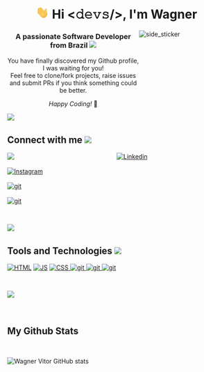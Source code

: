 <h1 align="center"><img src="https://raw.githubusercontent.com/ABSphreak/ABSphreak/master/gifs/Hi.gif" width="30px" /> Hi <𝚍𝚎𝚟𝚜/>, I'm Wagner </h1>

<img align="right" width=200px height=200px alt="side_sticker" src="https://media.giphy.com/media/TEnXkcsHrP4YedChhA/giphy.gif" />

<h3 align="center">A passionate Software Developer  from Brazil <img src="https://icons.iconarchive.com/icons/wikipedia/flags/1024/BR-Brazil-Flag-icon.png" width="25 style="vertical-align: bottom"/>   </h3>


<div align="center">
You have finally discovered my Github profile, I was waiting for you! <br>
Feel free to clone/fork projects, raise issues and submit PRs if you think something could be better. <br>

<i>Happy Coding!</i> 🚀
</br>
</div>

<a href="https://www.youtube.com/watch?v=dQw4w9WgXcQ"><img src="https://user-images.githubusercontent.com/73097560/115834477-dbab4500-a447-11eb-908a-139a6edaec5c.gif"></a>

<h2> Connect with me <img src='https://raw.githubusercontent.com/ShahriarShafin/ShahriarShafin/main/Assets/handshake.gif' width="100px"> </h2>
<img src ="https://drive.google.com/uc?export=view&id=1IV6COf8x3Gzpg2iPqMyqyzkc__r3tYAJ" align = "left" width = 50%>
<div>


[![Linkedin](https://img.shields.io/badge/LinkedIn-0077B5?style=for-the-badge&logo=linkedin&logoColor=white)](https://www.linkedin.com/in/wagner-vitor-novais-65a5b5204/) </br> </br> 
[![Instagram](https://img.shields.io/badge/Instagram-E4405F?style=for-the-badge&logo=instagram&logoColor=white)](https://www.instagram.com/wag_vitor/) </br> </br>
<a href="https://pt.stackoverflow.com/users/271357/tsukhiro?tab=profile" target="_blank"> <img src="https://img.shields.io/badge/Stack_Overflow-FE7A16?style=for-the-badge&logo=stack-overflow&logoColor=white" alt="git" /> </a> </br> </br>
<a href="https://twitter.com/Wagner_html?t=mqhUtiUwbulARkmTi1JADw&s=09" target="_blank"> <img src="https://img.shields.io/badge/Twitter-1DA1F2?style=for-the-badge&logo=twitter&logoColor=white" alt="git" /> </a>

</br>

<a href="https://www.youtube.com/watch?v=dQw4w9WgXcQ"><img src="https://user-images.githubusercontent.com/73097560/115834477-dbab4500-a447-11eb-908a-139a6edaec5c.gif"></a>

<h2> Tools and Technologies <img src = "https://media2.giphy.com/media/QssGEmpkyEOhBCb7e1/giphy.gif?cid=ecf05e47a0n3gi1bfqntqmob8g9aid1oyj2wr3ds3mg700bl&rid=giphy.gif" width = 32px> </h2>

[![HTML](https://img.shields.io/badge/HTML-239120?style=for-the-badge&logo=html5&logoColor=white)]()
[![JS](https://img.shields.io/badge/JavaScript-323330?style=for-the-badge&logo=javascript&logoColor=F7DF1E)]()
[![CSS](https://img.shields.io/badge/CSS3-1572B6?style=for-the-badge&logo=css3&logoColor=white)]()<a href="https://git-scm.com/" target="_blank"> <img src="https://img.shields.io/badge/Git-F05032?style=for-the-badge&logo=git&logoColor=white" alt="git" /> </a>
<a href="LINK AQUI" target="_blank"> <img src="https://img.shields.io/badge/Visual_Studio_Code-0078D4?style=for-the-badge&logo=visual%20studio%20code&logoColor=white" alt="git" /> </a>
<a href="https://github.com/Tsukhiro" target="_blank"> <img src="https://img.shields.io/badge/GitHub-100000?style=for-the-badge&logo=github&logoColor=white" alt="git" /> </a>


</br>

<a href="https://www.youtube.com/watch?v=dQw4w9WgXcQ"><img src="https://user-images.githubusercontent.com/73097560/115834477-dbab4500-a447-11eb-908a-139a6edaec5c.gif"></a>

</br>

<h2> My Github Stats </h2>
</br>

![Wagner Vitor GitHub stats](https://github-readme-stats.vercel.app/api?username=Tsukhiro&show_icons=true&theme=dracula)

